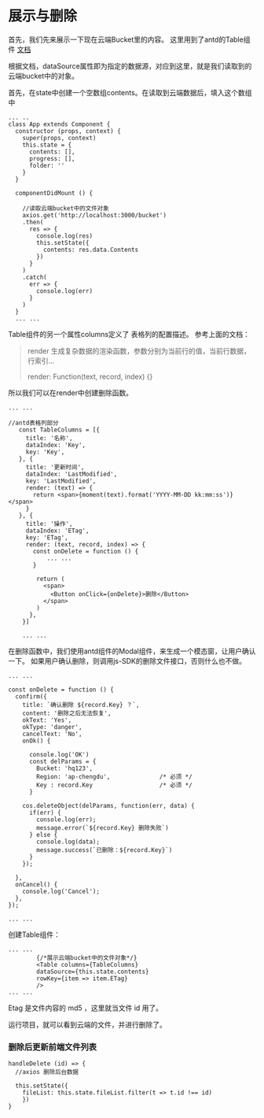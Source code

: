 # 展示与删除

首先，我们先来展示一下现在云端Bucket里的内容。
这里用到了antd的Table组件
[文档](https://ant.design/components/table-cn/)

根据文档，dataSource属性即为指定的数据源，对应到这里，就是我们读取到的云端bucket中的对象。

首先，在state中创建一个空数组contents。在读取到云端数据后，填入这个数组中

```
... ..
class App extends Component {
  constructor (props, context) {
    super(props, context)
    this.state = {
      contents: [],
      progress: [],
      folder: ''
    }
  }

  componentDidMount () {

    //读取云端bucket中的文件对象
    axios.get('http://localhost:3000/bucket')
    .then(
      res => {
        console.log(res)
        this.setState({
          contents: res.data.Contents
        })
      }
    )
    .catch(
      err => {
        console.log(err)
      }
    )
  }
  ... ...
```

Table组件的另一个属性columns定义了 表格列的配置描述。
参考上面的文档：
> render	生成复杂数据的渲染函数，参数分别为当前行的值，当前行数据，行索引...
>
> render:  Function(text, record, index) {}

所以我们可以在render中创建删除函数。


```
... ...

//antd表格列部分
   const TableColumns = [{
     title: '名称',
     dataIndex: 'Key',
     key: 'Key',
   }, {
     title: '更新时间',
     dataIndex: 'LastModified',
     key: 'LastModified',
     render: (text) => {
       return <span>{moment(text).format('YYYY-MM-DD kk:mm:ss')}</span>
     }
   }, {
     title: '操作',
     dataIndex: 'ETag',
     key: 'ETag',
     render: (text, record, index) => {
       const onDelete = function () {
           ... ...
       }

        return (
          <span>
            <Button onClick={onDelete}>删除</Button>
          </span>
        )
      },
    }]

    ... ...
```
在删除函数中，我们使用antd组件的Modal组件，来生成一个模态窗，让用户确认一下。
如果用户确认删除，则调用js-SDK的删除文件接口，否则什么也不做。

```
... ...

const onDelete = function () {
  confirm({
    title: `确认删除 ${record.Key} ？`,
    content: '删除之后无法恢复',
    okText: 'Yes',
    okType: 'danger',
    cancelText: 'No',
    onOk() {

      console.log('OK')
      const delParams = {
        Bucket: 'hq123',
        Region: 'ap-chengdu',              /* 必须 */
        Key : record.Key                   /* 必须 */
      }

    cos.deleteObject(delParams, function(err, data) {
      if(err) {
        console.log(err);
        message.error(`${record.Key} 删除失败`)
      } else {
        console.log(data);
        message.success(`已删除：${record.Key}`)
      }
    });

  },
  onCancel() {
    console.log('Cancel');
  },
});

... ...

```

创建Table组件：

```
... ...
        {/*展示云端bucket中的文件对象*/}
        <Table columns={TableColumns}
        dataSource={this.state.contents}
        rowKey={item => item.ETag}
        />
... ...
```

Etag 是文件内容的 md5 ，这里就当文件 id 用了。

运行项目，就可以看到云端的文件，并进行删除了。


### 删除后更新前端文件列表


```
handleDelete (id) => {
  //axios 删除后台数据

  this.setState({
    fileList: this.state.fileList.filter(t => t.id !== id)
    })
}
```
